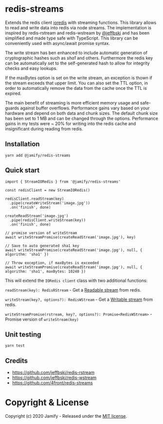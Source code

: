 # redis-streams

Extends the redis client [ioredis](https://github.com/luin/ioredis) with streaming functions.
This library allows to read and write data into redis via node streams. The implementation is
inspired by redis-rstream and redis-wstream by [@jeffbski](https://github.com/jeffbski) and
has been simplified and made type safe with TypeScript. This library can be conveniently used
with async/await promise syntax.

The write stream has ben enhanced to include automatic generation of cryptographic hashes
such as _sha1_ and others. Furthermore the redis key can be automatically set to the
self-generated hash to allow for integrity checks and easy lookups.

If the maxBytes option is set on the write stream, an exception is thown if the stream
exceeds that upper limit. You can also set the TTL option, in order to automatically remove
the data from the cache once the TTL is expired.

The main benefit of streaming is more efficient memory usage and safe-guards against buffer overflows.
Performance gains vary based on your hardware and depend on both data and chunk sizes. The default
chunk size has been set to 1 MB and can be changed through the options. Performance gains in my tests
were ~ 20% for writing into the redis cache and insignificant during reading from redis.

## Installation

```
yarn add @jamify/redis-streams
```

## Quick start

```
import { StreamIORedis } from '@jamify/redis-streams'

const redisClient = new StreamIORedis()

redisClient.readStream(key)
  .pipe(createWriteStream('image.jpg'))
  .on('finish', done)

createReadStream('image.jpg')
  .pipe(redisClient.writeStream(key))
  .on('finish', done)

// promise version of writeStream
await writeStreamPromise(createReadStream('image.jpg'), key)

// Save to auto generated sha1 key
await writeStreamPromise(createReadStream('image.jpg'), null, { algorithm: 'sha1' })

// Throw exception, if maxBytes is exceeded
await writeStreamPromise(createReadStream('image.jpg'), null, { algorithm: 'sha1', maxBytes: 10240 })

```

This will extend the `IORedis client` class with two additional functions:

`readStream(key): RedisRStream` - Get a [Readable stream](https://nodejs.org/api/stream.html#stream_class_stream_readable) from redis.

`writeStream(key?, options?): RedisWStream` - Get a [Writable stream](https://nodejs.org/api/stream.html#stream_class_stream_writable) from redis.

`writeStreamPromise(rstream, key?, options?): Promise<RedisWStream>` - Promise version of `writeStream(key)`

## Unit testing

```
yarn test
```

## Credits

- https://github.com/jeffbski/redis-rstream
- https://github.com/jeffbski/redis-wstream
- https://github.com/4front/redis-streams

# Copyright & License

Copyright (c) 2020 Jamify - Released under the [MIT license](LICENSE).
